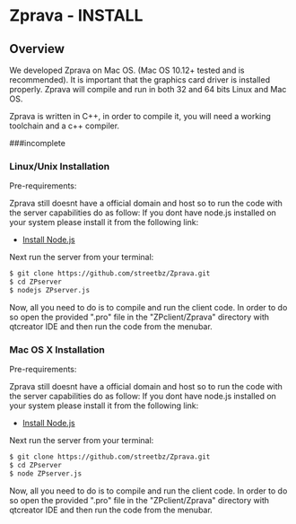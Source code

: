 # Zprava - INSTALL

## Overview

We developed Zprava on Mac OS. (Mac OS 10.12+ tested and is recommended). It is  important that the graphics card driver is installed properly. Zprava will compile and run in both 32 and 64 bits Linux and Mac OS.

Zprava is written in C++, in order to compile it, you will need a working toolchain and a c++ compiler.

###incomplete

### Linux/Unix Installation

Pre-requirements:

Zprava still doesnt have a official domain and host so to run the code with the server capabilities do as follow:
If you dont have node.js installed on your system please install it from the following link:
- [Install Node.js](https://nodejs.org/en/download/)

Next run the server from your terminal:

```bash
$ git clone https://github.com/streetbz/Zprava.git 
$ cd ZPserver
$ nodejs ZPserver.js
```

Now, all you need to do is to compile and run the client code.
In order to do so open the provided ".pro" file in the "ZPclient/Zprava" directory with qtcreator IDE and then run the code from the menubar.



### Mac OS X Installation

Pre-requirements:

Zprava still doesnt have a official domain and host so to run the code with the server capabilities do as follow:
If you dont have node.js installed on your system please install it from the following link:
- [Install Node.js](https://nodejs.org/en/download/)

Next run the server from your terminal:

```bash
$ git clone https://github.com/streetbz/Zprava.git 
$ cd ZPserver
$ node ZPserver.js
```

Now, all you need to do is to compile and run the client code.
In order to do so open the provided ".pro" file in the "ZPclient/Zprava" directory with qtcreator IDE and then run the code from the menubar.


